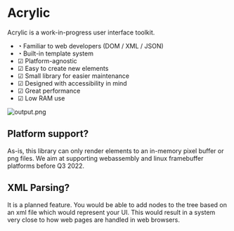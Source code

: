 # Acrylic

Acrylic is a work-in-progress user interface toolkit.

- ◔ Familiar to web developers (DOM / XML / JSON)
- ◔ Built-in template system
- ☑ Platform-agnostic
- ☑ Easy to create new elements
- ☑ Small library for easier maintenance
- ☑ Designed with accessibility in mind
- ☑ Great performance
- ☑ Low RAM use

![output.png](https://docs.rs/crate/acrylic/0.1.3/source/output.png)

## Platform support?

As-is, this library can only render elements to an in-memory pixel buffer or png files.
We aim at supporting webassembly and linux framebuffer platforms before Q3 2022.

## XML Parsing?

It is a planned feature.
You would be able to add nodes to the tree based on an xml file which would represent your UI.
This would result in a system very close to how web pages are handled in web browsers.
